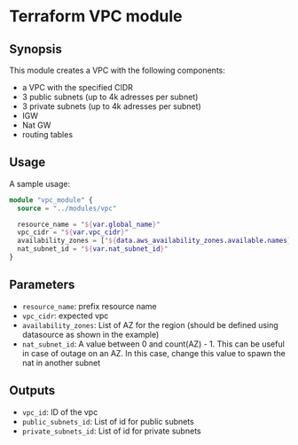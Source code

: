 # Terraform VPC module

## Synopsis
This module creates a VPC with the following components:
- a VPC with the specified CIDR
- 3 public subnets (up to 4k adresses per subnet)
- 3 private subnets (up to 4k adresses per subnet)
- IGW
- Nat GW
- routing tables

 ## Usage
A sample usage:
```terraform
module "vpc_module" {
  source = "../modules/vpc"

  resource_name = "${var.global_name}"
  vpc_cidr = "${var.vpc_cidr}"
  availability_zones = ["${data.aws_availability_zones.available.names}"]
  nat_subnet_id = "${var.nat_subnet_id}"
}
```

## Parameters
- `resource_name`: prefix resource name
- `vpc_cidr`: expected vpc
- `availability_zones`: List of AZ for the region (should be defined using datasource as shown in the example)
- `nat_subnet_id`: A value between 0 and count(AZ) - 1. This can be useful in case of outage on an AZ. In this case, change this value to spawn the nat in another subnet

## Outputs
- `vpc_id`: ID of the vpc
- `public_subnets_id`: List of id for public subnets
- `private_subnets_id`: List of id for private subnets